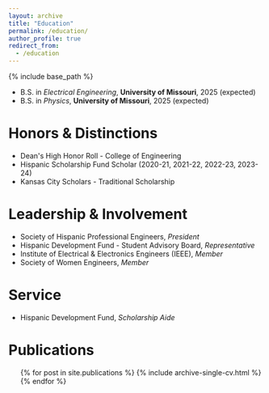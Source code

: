```yaml
---
layout: archive
title: "Education"
permalink: /education/
author_profile: true
redirect_from:
  - /education
---
```


{% include base_path %}

* B.S. in _Electrical Engineering_, __University of Missouri__, 2025 (expected)
* B.S. in _Physics_, __University of Missouri__, 2025 (expected)

Honors & Distinctions
======
* Dean's High Honor Roll - College of Engineering
* Hispanic Scholarship Fund Scholar (2020-21, 2021-22, 2022-23, 2023-24)
* Kansas City Scholars - Traditional Scholarship
  
Leadership & Involvement
======
* Society of Hispanic Professional Engineers, _President_
* Hispanic Development Fund - Student Advisory Board, _Representative_
* Institute of Electrical & Electronics Engineers (IEEE), _Member_
* Society of Women Engineers, _Member_
  
Service
======
* Hispanic Development Fund, _Scholarship Aide_

Publications
======
  <ul>{% for post in site.publications %}
    {% include archive-single-cv.html %}
  {% endfor %}</ul>
